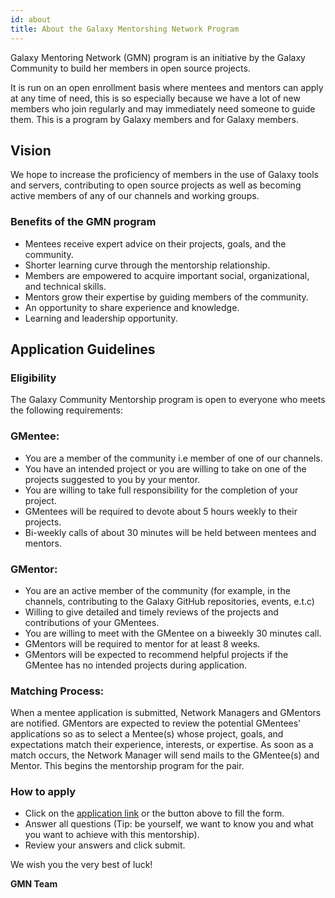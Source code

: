 ```yaml
---
id: about
title: About the Galaxy Mentorshing Network Program
---
```


Galaxy Mentoring Network (GMN) program is an initiative by the Galaxy Community to build her members in open source projects.

It is run on an open enrollment basis where mentees and mentors can apply at any time of need, this is so especially because we have a lot of new members who join regularly and may immediately need someone to guide them. This is a program by Galaxy members and for Galaxy members.

## Vision

We hope to increase the proficiency of members in the use of Galaxy tools and servers, contributing to open source projects as well as becoming active members of any of our channels and working groups.

### Benefits of the GMN program

- Mentees receive expert advice on their projects, goals, and the community.
- Shorter learning curve through the mentorship relationship.
- Members are empowered to acquire important social, organizational, and technical skills.
- Mentors grow their expertise by guiding members of the community.
- An opportunity to share experience and knowledge.
- Learning and leadership opportunity.

## Application Guidelines

### Eligibility

The Galaxy Community Mentorship program is open to everyone who meets the following requirements:

### GMentee:

- You are a member of the community i.e member of one of our channels.
- You have an intended project or you are willing to take on one of the projects suggested to you by your mentor.
- You are willing to take full responsibility for the completion of your project.
- GMentees will be required to devote about 5 hours weekly to their projects.
- Bi-weekly calls of about 30 minutes will be held between mentees and mentors.

### GMentor:

- You are an active member of the community (for example, in the channels, contributing to the Galaxy GitHub repositories, events, e.t.c)
- Willing to give detailed and timely reviews of the projects and contributions of your GMentees.
- You are willing to meet with the GMentee on a biweekly 30 minutes call.
- GMentors will be required to mentor for at least 8 weeks.
- GMentors will be expected to recommend helpful projects if the GMentee has no intended projects during application.

### Matching Process:

When a mentee application is submitted, Network Managers and GMentors are notified. GMentors are expected to review the potential GMentees' applications so as to select a Mentee(s) whose project, goals, and expectations match their experience, interests, or expertise.
As soon as a match occurs, the Network Manager will send mails to the GMentee(s) and Mentor. This begins the mentorship program for the pair.

### How to apply

- Click on the [application link](https://docs.google.com/forms/d/e/1FAIpQLSe1dvCiTgazF2Mx7BveFWpZAHbtqUQKa-zO-naYXojc0gmXPQ/viewform?usp=sf_link) or the button above  to fill the form.
- Answer all questions (Tip: be yourself, we want to know you and what you want to achieve with this mentorship).
- Review your answers and click submit.

We wish you the very best of luck!

**GMN Team**


